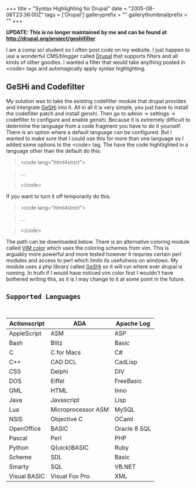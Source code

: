 +++
title = "Syntax Highlighting for Drupal"
date = "2005-08-06T23:36:00Z"
tags = ['Drupal']
galleryprefix = ""
gallerythumbnailprefix = ""
+++

**UPDATE: This is no longer maintained by me and can be found at <http://drupal.org/project/geshifilter>**



I am a comp sci student so I often post code on my website. I just happen to
use a wonderful CMS/blogger called [Drupal](http://www.drupal.org) that
supports filters and all kinds of other goodies. I wanted a filter that would
take anything posted in &lt;code&gt; tags and automagically apply syntax
highlighting.

## GeSHi and Codefilter

My solution was to take the existing codefilter module that drupal provides
and intergrate [GeSHi](http://qbnz.com/highlighter/) into it. All in all it is
very simple, you just have to install the codefilter patch and install genshi.
Then go to admin -&gt; settings -&gt; codefilter to configure and enable
genshi. Because it is extremely difficult to determine the language from a
code fragment you have to do it yourself. There is an option where a default
language can be configured. But I wanted to make sure that I could use this
for more than one language so I added some options to the &lt;code&gt; tag.
The have the code hightlighted in a language other than the default do this:

> &lt;code lang="html4strict"&gt;

>

> ...

>

> &lt;/code&gt;

If you want to turn it off temporarily do this:  

> &lt;code lang="html4strict"&gt;

>

> ...

>

> &lt;/code&gt;

The path can be downloaded below. There is an alternative coloring module
called [VIM color](http://www.bluefeet.net/vimcolor_module) which uses the
coloring schemes from vim. This is arguably more powerful and more tested
however it requries certain perl modules and access to perl which limits its
usefulness on windows. My module uses a php library called
[GeSHi](http://qbnz.com/highlighter/) so it will run where ever drupal is
running. In truth if I would have noticed vim color first I wouldn't have
bothered writing this, as it is I may change to it at some point in the
future.

## ``Supported Languages``

`` ``



Actionscript | ADA | Apache Log  
---|---|---  
AppleScript | ASM | ASP  
Bash | Blitz | Basic  
C | C for Macs | C#  
C++ | CAD DCL | CadLisp  
CSS | Delphi | DIV  
DOS | Eiffel | FreeBasic  
GML | HTML | Inno  
Java | Javascript | Lisp  
Lua | Microprocessor ASM | MySQL  
NSIS | Objective C | OCaml  
OpenOffice | BASIC | Oracle 8 SQL  
Pascal | Perl | PHP  
Python | Q(uick)BASIC | Ruby  
Scheme | SDL | Basic  
Smarty | SQL | VB.NET  
Visual BASIC | Visual Fox Pro | XML

